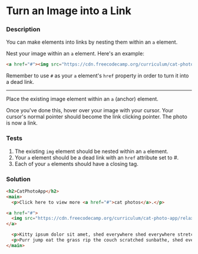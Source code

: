 # Turn an Image into a Link

### Description

You can make elements into links by nesting them within an `a` element.

Nest your image within an `a` element. Here's an example:

```html
<a href="#"><img src="https://cdn.freecodecamp.org/curriculum/cat-photo-app/relaxing-cat.jpg" alt="Three kittens running towards the camera."></a>
```

Remember to use `#` as your `a` element's `href` property in order to turn it into a dead link.

---

Place the existing image element within an `a` (anchor) element.

Once you've done this, hover over your image with your cursor. Your cursor's normal pointer should become the link clicking pointer. The photo is now a link.

### Tests

1. The existing `img` element should be nested within an `a` element.
2. Your `a` element should be a dead link with an `href` attribute set to #.
3. Each of your `a` elements should have a closing tag.

### Solution

```html
<h2>CatPhotoApp</h2>
<main>
  <p>Click here to view more <a href="#">cat photos</a>.</p>

<a href="#">
  <img src="https://cdn.freecodecamp.org/curriculum/cat-photo-app/relaxing-cat.jpg" alt="A cute orange cat lying on its back.">
</a>

  <p>Kitty ipsum dolor sit amet, shed everywhere shed everywhere stretching attack your ankles chase the red dot, hairball run catnip eat the grass sniff.</p>
  <p>Purr jump eat the grass rip the couch scratched sunbathe, shed everywhere rip the couch sleep in the sink fluffy fur catnip scratched.</p>
</main>
```